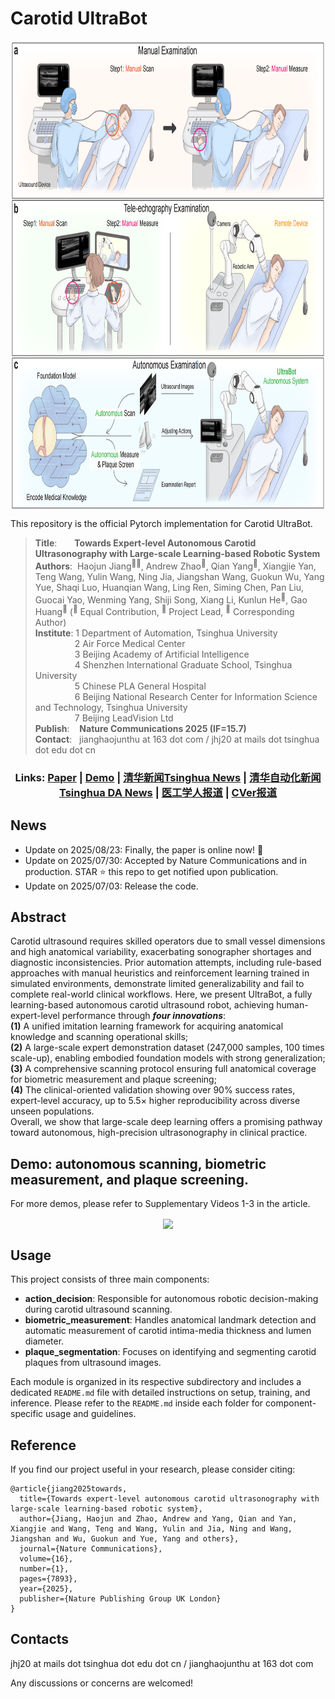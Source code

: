 # Carotid UltraBot

<p align="center"> <img src='docs/intro.png' align="center" height="750px"> </p>

This repository is the official Pytorch implementation for Carotid UltraBot.

> **Title**:&emsp;&emsp;**Towards Expert-level Autonomous Carotid Ultrasonography with Large-scale Learning-based Robotic System**  
> **Authors**:&nbsp;&nbsp;Haojun Jiang<sup>🏀🌟</sup>, Andrew Zhao<sup>🌟</sup>, Qian Yang<sup>🌟</sup>, Xiangjie Yan, Teng Wang, Yulin Wang, Ning Jia, Jiangshan Wang, Guokun Wu, Yang Yue, Shaqi Luo, Huanqian Wang, Ling Ren, Siming Chen, Pan Liu, Guocai Yao, Wenming Yang, Shiji Song, Xiang Li, Kunlun He<sup>👑</sup>, Gao Huang<sup>👑</sup>   (<sup>🌟</sup> Equal Contribution, <sup>🏀</sup> Project Lead, <sup>👑</sup> Corresponding Author)  
> **Institute**: 1 Department of Automation, Tsinghua University  
> &nbsp;&nbsp; &nbsp;&nbsp; &nbsp;&nbsp;&nbsp;&nbsp;&nbsp;&nbsp;&nbsp;&nbsp;&nbsp; 2 Air Force Medical Center  
> &nbsp;&nbsp; &nbsp;&nbsp; &nbsp;&nbsp;&nbsp;&nbsp;&nbsp;&nbsp;&nbsp;&nbsp;&nbsp; 3 Beijing Academy of Artificial Intelligence  
> &nbsp;&nbsp; &nbsp;&nbsp; &nbsp;&nbsp;&nbsp;&nbsp;&nbsp;&nbsp;&nbsp;&nbsp;&nbsp; 4 Shenzhen International Graduate School, Tsinghua University  
> &nbsp;&nbsp; &nbsp;&nbsp; &nbsp;&nbsp;&nbsp;&nbsp;&nbsp;&nbsp;&nbsp;&nbsp;&nbsp; 5 Chinese PLA General Hospital  
> &nbsp;&nbsp; &nbsp;&nbsp; &nbsp;&nbsp;&nbsp;&nbsp;&nbsp;&nbsp;&nbsp;&nbsp;&nbsp; 6 Beijing National Research Center for Information Science and Technology, Tsinghua University  
> &nbsp;&nbsp; &nbsp;&nbsp; &nbsp;&nbsp;&nbsp;&nbsp;&nbsp;&nbsp;&nbsp;&nbsp;&nbsp; 7 Beijing LeadVision Ltd  
> **Publish**:&nbsp;&nbsp;&nbsp; **Nature Communications 2025 (IF=15.7)**  
> **Contact**:&nbsp;&nbsp; jianghaojunthu at 163 dot com / jhj20 at mails dot tsinghua dot edu dot cn

<h3 align="center">
Links: <a href="https://www.nature.com/articles/s41467-025-62865-w">Paper</a> | <a href="https://www.nature.com/articles/s41467-025-62865-w#additional-information:~:text=First%20Demonstration%20of,with%20Plaque%20Video">Demo</a> | <a href="https://www.tsinghua.edu.cn/info/1175/121057.htm">清华新闻Tsinghua News</a> | <a href="https://mp.weixin.qq.com/s/YJqVwwHct0YfVJLwJC9GwA">清华自动化新闻Tsinghua DA News</a> | <a href="https://mp.weixin.qq.com/s/WqzrJ_DXyhiaQs5TVlaDEQ">医工学人报道</a> | <a href="https://mp.weixin.qq.com/s/SEsCNWsoPUPPZqOfBRf2QQ">CVer报道</a>
</h3>

## News
- Update on 2025/08/23: Finally, the paper is online now! 🎉  
- Update on 2025/07/30: Accepted by Nature Communications and in production. STAR ⭐ this repo to get notified upon publication.
- Update on 2025/07/03: Release the code.

## Abstract

Carotid ultrasound requires skilled operators due to small vessel dimensions and high anatomical variability, exacerbating sonographer shortages and diagnostic inconsistencies. Prior automation attempts, including rule-based approaches with manual heuristics and reinforcement learning trained in simulated environments, demonstrate limited generalizability and fail to complete real-world clinical workflows. Here, we present UltraBot, a fully learning-based autonomous carotid ultrasound robot, achieving human-expert-level performance through **_four innovations_**:  
**(1)** A unified imitation learning framework for acquiring anatomical knowledge and scanning operational skills;  
**(2)** A large-scale expert demonstration dataset (247,000 samples, 100 times scale-up), enabling embodied foundation models with strong generalization;  
**(3)** A comprehensive scanning protocol ensuring full anatomical coverage for biometric measurement and plaque screening;  
**(4)** The clinical-oriented validation showing over 90\% success rates, expert-level accuracy, up to 5.5× higher reproducibility across diverse unseen populations.  
Overall, we show that large-scale deep learning offers a promising pathway toward autonomous, high-precision ultrasonography in clinical practice.

## Demo: autonomous scanning, biometric measurement, and plaque screening.

For more demos, please refer to Supplementary Videos 1-3 in the article.

<p align="center"> <img src='docs/demo.gif' align="center" height="800px"> </p>


## Usage

This project consists of three main components:

- **action_decision**: Responsible for autonomous robotic decision-making during carotid ultrasound scanning.
- **biometric_measurement**: Handles anatomical landmark detection and automatic measurement of carotid intima-media thickness and lumen diameter.
- **plaque_segmentation**: Focuses on identifying and segmenting carotid plaques from ultrasound images.

Each module is organized in its respective subdirectory and includes a dedicated `README.md` file with detailed instructions on setup, training, and inference. Please refer to the `README.md` inside each folder for component-specific usage and guidelines.

## Reference

If you find our project useful in your research, please consider citing:

```
@article{jiang2025towards,
  title={Towards expert-level autonomous carotid ultrasonography with large-scale learning-based robotic system},
  author={Jiang, Haojun and Zhao, Andrew and Yang, Qian and Yan, Xiangjie and Wang, Teng and Wang, Yulin and Jia, Ning and Wang, Jiangshan and Wu, Guokun and Yue, Yang and others},
  journal={Nature Communications},
  volume={16},
  number={1},
  pages={7893},
  year={2025},
  publisher={Nature Publishing Group UK London}
}
```

## Contacts
jhj20 at mails dot tsinghua dot edu dot cn / jianghaojunthu at 163 dot com

Any discussions or concerns are welcomed!
